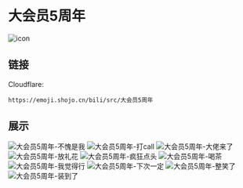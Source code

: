 # 大会员5周年
![icon](https://emoji.shojo.cn/bili/src/大会员5周年/icon.png)
## 链接
Cloudflare:
```
https://emoji.shojo.cn/bili/src/大会员5周年
```
## 展示
![大会员5周年-不愧是我](https://emoji.shojo.cn/bili/src/大会员5周年/大会员5周年-不愧是我.png)
![大会员5周年-打call](https://emoji.shojo.cn/bili/src/大会员5周年/大会员5周年-打call.png)
![大会员5周年-大佬来了](https://emoji.shojo.cn/bili/src/大会员5周年/大会员5周年-大佬来了.png)
![大会员5周年-放礼花](https://emoji.shojo.cn/bili/src/大会员5周年/大会员5周年-放礼花.png)
![大会员5周年-疯狂点头](https://emoji.shojo.cn/bili/src/大会员5周年/大会员5周年-疯狂点头.png)
![大会员5周年-喝茶](https://emoji.shojo.cn/bili/src/大会员5周年/大会员5周年-喝茶.png)
![大会员5周年-我觉得行](https://emoji.shojo.cn/bili/src/大会员5周年/大会员5周年-我觉得行.png)
![大会员5周年-下次一定](https://emoji.shojo.cn/bili/src/大会员5周年/大会员5周年-下次一定.png)
![大会员5周年-整笑了](https://emoji.shojo.cn/bili/src/大会员5周年/大会员5周年-整笑了.png)
![大会员5周年-装到了](https://emoji.shojo.cn/bili/src/大会员5周年/大会员5周年-装到了.png)
